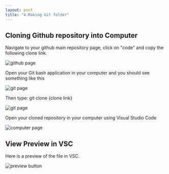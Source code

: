 ```yaml
---
layout: post
title: "4.Making Git folder"
---
```

<h2>Cloning Github repository into Computer</h2>
<p> Navigate to your github main repository page, click on "code" and copy the following clone link.</p>
<img src= "https://dfslimjr.github.io/images/cloning link.png" alt="github page">
<p>Open your Git bash application in your computer and you should see something like this</p>
<img src= "https://dfslimjr.github.io/images/add git folder.png" alt="git page">
<p>Then type: git clone {clone link}</p>
<img src= "https://dfslimjr.github.io/images/gitpic.png" alt="git page">
<p>Open your cloned repository in your computer using Visual Studio Code</p>
<img src= "https://dfslimjr.github.io/images/computer.png" alt="computer page">
<br />
<h2>View Preview in VSC</h2>
<p>Here is a preview of the file in VSC.</p>
<img src= "https://dfslimjr.github.io/images/last.png" alt="preview button">
<br />

